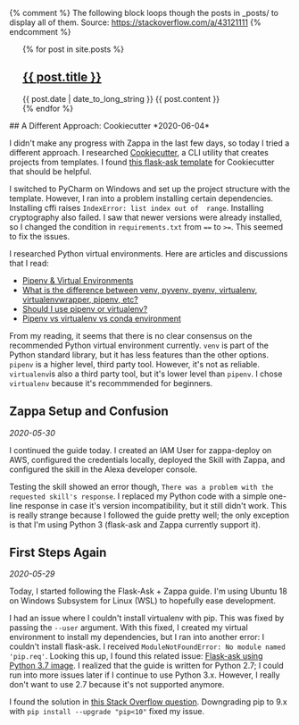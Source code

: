 {% comment %} 
    The following block loops though the posts in _posts/
    to display all of them.
    Source: https://stackoverflow.com/a/43121111
{% endcomment %}
    
<ul>
    {% for post in site.posts %}
    <article>
        <h2>
            <a href="{{ post.url }}">
                {{ post.title }}
            </a>
        </h2>
        <time datetime="{{ post.date | date: '%Y-%m-%d'}}">{{ post.date | date_to_long_string }}</time>
        {{ post.content }}
    </article>
    {% endfor %}
</ul>## A Different Approach: Cookiecutter
*2020-06-04*

I didn't make any progress with Zappa in the last few days, so today I tried a different approach. I 
researched [Cookiecutter](https://cookiecutter.readthedocs.io/en/1.7.2/README.html), a CLI utility that creates projects from templates. I found 
[this flask-ask template](https://github.com/chrisvoncsefalvay/cookiecutter-flask-ask)
for Cookiecutter that should be helpful.

I switched to PyCharm on Windows and set up the project structure with the template. However, I ran 
into a problem installing certain dependencies. Installing cffi raises `IndexError: list index out of 
range`. Installing cryptography also failed. I saw that newer versions were already installed, so I 
changed the condition in `requirements.txt` from `==` to `>=`. This seemed to fix the issues.

I researched Python virtual environments. Here are articles and discussions that I read:
- [Pipenv & Virtual Environments](https://docs.python-guide.org/dev/virtualenvs/)
- [What is the difference between venv, pyvenv, pyenv, virtualenv, virtualenvwrapper, pipenv, etc?](https://stackoverflow.com/questions/41573587/what-is-the-difference-between-venv-pyvenv-pyenv-virtualenv-virtualenvwrappe)
- [Should I use pipenv or virtualenv?](https://www.reddit.com/r/learnpython/comments/9lrcee/should_i_use_pipenv_or_virtualenv/)
- [Pipenv vs virtualenv vs conda environment](https://medium.com/@krishnaregmi/pipenv-vs-virtualenv-vs-conda-environment-3dde3f6869ed)

From my reading, it seems that there is no clear consensus on the recommended Python virtual 
environment currently. `venv` is part of the Python standard library, but it has less features than
the other options. `pipenv` is a higher level, third party tool. However, it's not as reliable. `virtualenv`is also a third party tool, but it's lower level than `pipenv`. I chose `virtualenv` because it's recommmended for beginners.

## Zappa Setup and Confusion
*2020-05-30*

I continued the guide today. I created an IAM User for zappa-deploy on AWS, configured the 
credentials locally, deployed the Skill with Zappa, and configured the skill in the Alexa developer 
console.

Testing the skill showed an error though, `There was a problem with the requested skill's response`. 
I replaced my Python code with a simple one-line response in case it's version incompatibility, but 
it still didn't work. This is really strange because I followed the guide pretty well; the only 
exception is that I'm using Python 3 (flask-ask and Zappa currently support it).

## First Steps Again
*2020-05-29*

Today, I started following the Flask-Ask + Zappa guide. I'm using Ubuntu 18 on Windows Subsystem for 
Linux (WSL) to hopefully ease development.

I had an issue where I couldn't install virtualenv with pip. This was fixed by passing the 
`--user` argument. With this fixed, I created my virtual environment to install my dependencies, but I 
ran into another error: I couldn't install flask-ask. I received `ModuleNotFoundError: No module named 
'pip.req'`. Looking this up, I found this related issue:
[Flask-ask using Python 3.7 image](https://github.com/tiangolo/uwsgi-nginx-flask-docker/issues/133). 
I realized that the guide is written for Python 2.7; I could run into more issues later if I continue to 
use Python 3.x. However, I really don't want to use 2.7 because it's not supported anymore.

I found the solution in 
[this Stack Overflow question](https://stackoverflow.com/questions/51273969/virtutalenv-command-python-setup-py-egg-info-failed-with-error-code-1).
Downgrading pip to 9.x with `pip install --upgrade "pip<10"` fixed my issue. 
<!--stackedit_data:
eyJoaXN0b3J5IjpbMzA3NDA1NDUzXX0=
-->